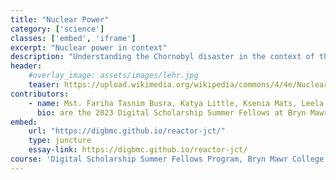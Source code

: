 ```yaml
---
title: "Nuclear Power"
category: ['science']
classes: ['embed', 'iframe']
excerpt: "Nuclear power in context"
description: "Understanding the Chornobyl disaster in the context of the history of nuclear energy"
header: 
    #overlay_image: assets/images/lehr.jpg
    teaser: https://upload.wikimedia.org/wikipedia/commons/4/4e/Nuclear_Power_Plant_Cattenom.jpg
contributors:
    - name: Mst. Fariha Tasnim Busra, Katya Little, Ksenia Mats, Leela Smelser, Skye Zhong
      bio: are the 2023 Digital Scholarship Summer Fellows at Bryn Mawr College
embed:
    url: "https://digbmc.github.io/reactor-jct/"
    type: juncture
    essay-link: https://digbmc.github.io/reactor-jct/
course: 'Digital Scholarship Summer Fellows Program, Bryn Mawr College, Summer 2023'
---
```

